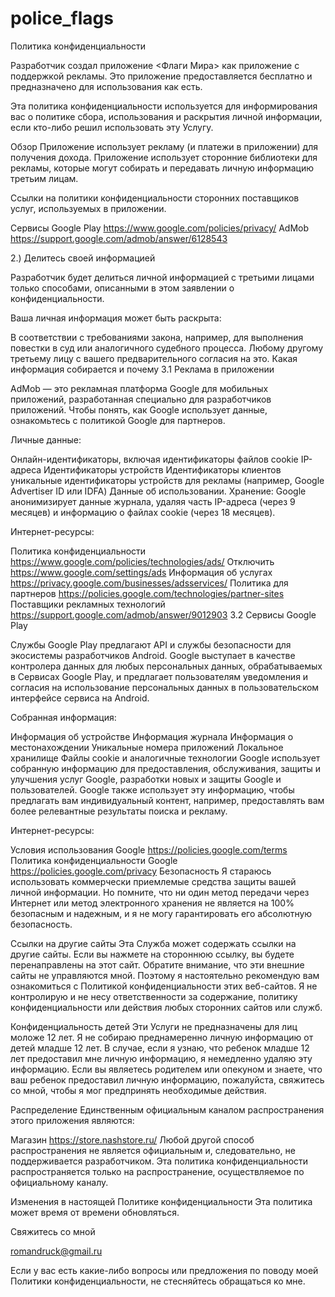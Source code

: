 # police_flags
 Политика конфиденциальности

Разработчик создал приложение <Флаги Мира> как приложение с поддержкой рекламы. Это приложение предоставляется бесплатно и предназначено для использования как есть.

Эта политика конфиденциальности используется для информирования вас о политике сбора, использования и раскрытия личной информации, если кто-либо решил использовать эту Услугу.

Обзор Приложение использует рекламу (и платежи в приложении) для получения дохода. Приложение использует сторонние библиотеки для рекламы, которые могут собирать и передавать личную информацию третьим лицам.

Ссылки на политики конфиденциальности сторонних поставщиков услуг, используемых в приложении.

Сервисы Google Play https://www.google.com/policies/privacy/ AdMob https://support.google.com/admob/answer/6128543

2.) Делитесь своей информацией

Разработчик будет делиться личной информацией с третьими лицами только способами, описанными в этом заявлении о конфиденциальности.

Ваша личная информация может быть раскрыта:

В соответствии с требованиями закона, например, для выполнения повестки в суд или аналогичного судебного процесса. Любому другому третьему лицу с вашего предварительного согласия на это. Какая информация собирается и почему 3.1 Реклама в приложении

AdMob — это рекламная платформа Google для мобильных приложений, разработанная специально для разработчиков приложений. Чтобы понять, как Google использует данные, ознакомьтесь с политикой Google для партнеров.

Личные данные:

Онлайн-идентификаторы, включая идентификаторы файлов cookie IP-адреса Идентификаторы устройств Идентификаторы клиентов уникальные идентификаторы устройств для рекламы (например, Google Advertiser ID или IDFA) Данные об использовании. Хранение: Google анонимизирует данные журнала, удаляя часть IP-адреса (через 9 месяцев) и информацию о файлах cookie (через 18 месяцев).

Интернет-ресурсы:

Политика конфиденциальности https://www.google.com/policies/technologies/ads/ Отключить https://www.google.com/settings/ads Информация об услугах https://privacy.google.com/businesses/adsservices/ Политика для партнеров https://policies.google.com/technologies/partner-sites Поставщики рекламных технологий https://support.google.com/admob/answer/9012903 3.2 Сервисы Google Play

Службы Google Play предлагают API и службы безопасности для экосистемы разработчиков Android. Google выступает в качестве контролера данных для любых персональных данных, обрабатываемых в Сервисах Google Play, и предлагает пользователям уведомления и согласия на использование персональных данных в пользовательском интерфейсе сервиса на Android.

Собранная информация:

Информация об устройстве Информация журнала Информация о местонахождении Уникальные номера приложений Локальное хранилище Файлы cookie и аналогичные технологии Google использует собранную информацию для предоставления, обслуживания, защиты и улучшения услуг Google, разработки новых и защиты Google и пользователей. Google также использует эту информацию, чтобы предлагать вам индивидуальный контент, например, предоставлять вам более релевантные результаты поиска и рекламу.

Интернет-ресурсы:

Условия использования Google https://policies.google.com/terms Политика конфиденциальности Google https://policies.google.com/privacy Безопасность Я стараюсь использовать коммерчески приемлемые средства защиты вашей личной информации. Но помните, что ни один метод передачи через Интернет или метод электронного хранения не является на 100% безопасным и надежным, и я не могу гарантировать его абсолютную безопасность.

Ссылки на другие сайты Эта Служба может содержать ссылки на другие сайты. Если вы нажмете на стороннюю ссылку, вы будете перенаправлены на этот сайт. Обратите внимание, что эти внешние сайты не управляются мной. Поэтому я настоятельно рекомендую вам ознакомиться с Политикой конфиденциальности этих веб-сайтов. Я не контролирую и не несу ответственности за содержание, политику конфиденциальности или действия любых сторонних сайтов или служб.

Конфиденциальность детей Эти Услуги не предназначены для лиц моложе 12 лет. Я не собираю преднамеренно личную информацию от детей младше 12 лет. В случае, если я узнаю, что ребенок младше 12 лет предоставил мне личную информацию, я немедленно удаляю эту информацию. Если вы являетесь родителем или опекуном и знаете, что ваш ребенок предоставил личную информацию, пожалуйста, свяжитесь со мной, чтобы я мог предпринять необходимые действия.

Распределение Единственным официальным каналом распространения этого приложения являются:

Магазин https://store.nashstore.ru/ Любой другой способ распространения не является официальным и, следовательно, не поддерживается разработчиком. Эта политика конфиденциальности распространяется только на распространение, осуществляемое по официальному каналу.

Изменения в настоящей Политике конфиденциальности Эта политика может время от времени обновляться.

Свяжитесь со мной

romandruck@gmail.ru

Если у вас есть какие-либо вопросы или предложения по поводу моей Политики конфиденциальности, не стесняйтесь обращаться ко мне.
